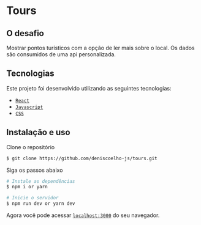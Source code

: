 # Tours

## O desafio

Mostrar pontos turísticos com a opção de ler mais sobre o local. Os dados são consumidos de uma api personalizada.

## Tecnologias

Este projeto foi desenvolvido utilizando as seguintes tecnologias:

- [`React`]()
- [`Javascript`]()
- [`CSS`]()

## Instalação e uso

Clone o repositório

```bash
$ git clone https://github.com/deniscoelho-js/tours.git

```

Siga os passos abaixo

```bash
# Instale as dependências
$ npm i or yarn

# Inicie o servidor
$ npm run dev or yarn dev
```

Agora você pode acessar [`localhost:3000`](http://localhost:3000) do seu navegador.
